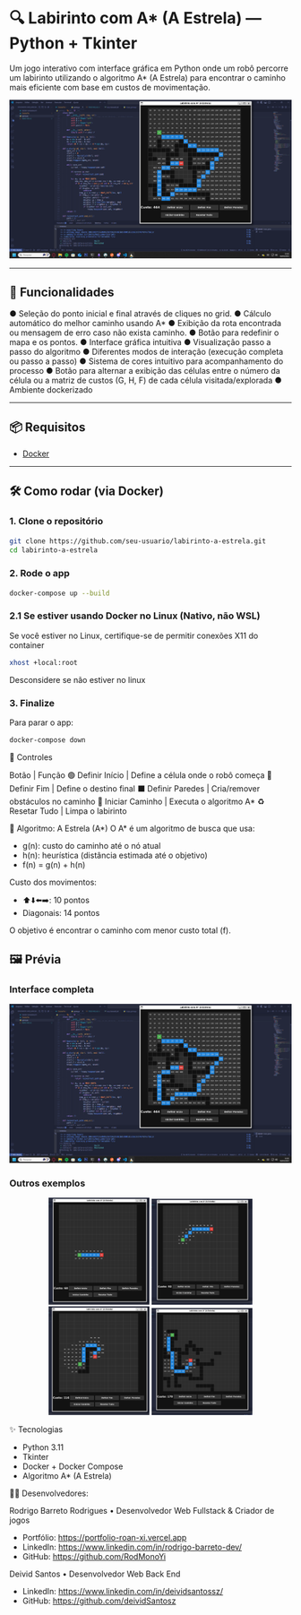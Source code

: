 # 🔍 Labirinto com A* (A Estrela) — Python + Tkinter

Um jogo interativo com interface gráfica em Python onde um robô percorre um labirinto utilizando o algoritmo A* (A Estrela) para encontrar o caminho mais eficiente com base em custos de movimentação.

<p align="center">
  <img src="./src/assets/imgs/preview.png" alt="Preview principal" width="600"/>
</p>

---

## 🚀 Funcionalidades

● Seleção do ponto inicial e final através de cliques no grid. 
● Cálculo automático do melhor caminho usando A*
● Exibição da rota encontrada ou mensagem de erro caso não exista caminho. 
● Botão para redefinir o mapa e os pontos. 
● Interface gráfica intuitiva
● Visualização passo a passo do algoritmo 
● Diferentes modos de interação (execução completa ou passo a passo) 
● Sistema de cores intuitivo para acompanhamento do processo 
● Botão para alternar a exibição das células entre o número da célula ou a matriz de custos (G, 
H, F) de cada célula visitada/explorada
● Ambiente dockerizado

---

## 📦 Requisitos

- [Docker](https://www.docker.com/)

---

## 🛠️ Como rodar (via Docker)

### 1. Clone o repositório

```bash
git clone https://github.com/seu-usuario/labirinto-a-estrela.git
cd labirinto-a-estrela
```
### 2. Rode o app
```bash
docker-compose up --build
```
### 2.1 Se estiver usando Docker no Linux (Nativo, não WSL)
Se você estiver no Linux, certifique-se de permitir conexões X11 do container

```bash
xhost +local:root
```
Desconsidere se não estiver no linux

### 3. Finalize
Para parar o app:
```bash
docker-compose down
```

📐 Controles

Botão | Função
🟢 Definir Início | Define a célula onde o robô começa
🔴 Definir Fim | Define o destino final
⬛ Definir Paredes | Cria/remover obstáculos no caminho
🧠 Iniciar Caminho | Executa o algoritmo A*
♻️ Resetar Tudo | Limpa o labirinto


🧠 Algoritmo: A Estrela (A*)
O A* é um algoritmo de busca que usa:

- g(n): custo do caminho até o nó atual
- h(n): heurística (distância estimada até o objetivo)
- f(n) = g(n) + h(n)

Custo dos movimentos:

- ⬆️⬇️⬅️➡️: 10 pontos
- Diagonais: 14 pontos

O objetivo é encontrar o caminho com menor custo total (f).

## 🖼️ Prévia

### Interface completa

<p align="center">
  <img src="./src/assets/imgs/preview.png" alt="Preview principal" width="600"/>
</p>

### Outros exemplos

<p align="center">
  <img src="./src/assets/imgs/1.png" alt="Exemplo 1" width="180"/>
  <img src="./src/assets/imgs/2.png" alt="Exemplo 2" width="180"/>
  <img src="./src/assets/imgs/3.png" alt="Exemplo 3" width="180"/>
  <img src="./src/assets/imgs/4.png" alt="Exemplo 4" width="180"/>
</p>


✨ Tecnologias
- Python 3.11
- Tkinter
- Docker + Docker Compose
- Algoritmo A* (A Estrela)

👨‍💻 Desenvolvedores:

Rodrigo Barreto Rodrigues
 • Desenvolvedor Web Fullstack & Criador de jogos
- Portfólio: https://portfolio-roan-xi.vercel.app
- LinkedIn: https://www.linkedin.com/in/rodrigo-barreto-dev/
- GitHub: https://github.com/RodMonoYi


Deivid Santos
 • Desenvolvedor Web Back End
- LinkedIn: https://www.linkedin.com/in/deividsantossz/
- GitHub: https://github.com/deividSantosz




